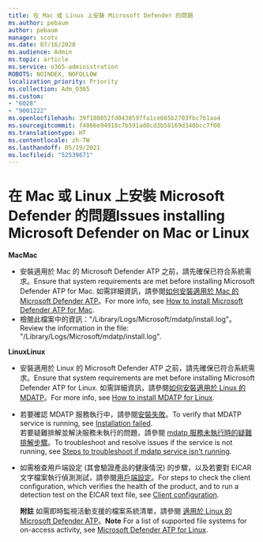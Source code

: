 ```yaml
---
title: 在 Mac 或 Linux 上安裝 Microsoft Defender 的問題
ms.author: pebaum
author: pebaum
manager: scotv
ms.date: 07/16/2020
ms.audience: Admin
ms.topic: article
ms.service: o365-administration
ROBOTS: NOINDEX, NOFOLLOW
localization_priority: Priority
ms.collection: Adm_O365
ms.custom:
- "6028"
- "9001222"
ms.openlocfilehash: 39f180852fd0438597fa1ce665b2703fbc7b1aa4
ms.sourcegitcommit: f4866e94918c7b591ad0cd3b58169d340bcc7f00
ms.translationtype: HT
ms.contentlocale: zh-TW
ms.lasthandoff: 05/19/2021
ms.locfileid: "52539671"
---
```

# <a name="issues-installing-microsoft-defender-on-mac-or-linux"></a><span data-ttu-id="68573-102">在 Mac 或 Linux 上安裝 Microsoft Defender 的問題</span><span class="sxs-lookup"><span data-stu-id="68573-102">Issues installing Microsoft Defender on Mac or Linux</span></span>

<span data-ttu-id="68573-103">**Mac**</span><span class="sxs-lookup"><span data-stu-id="68573-103">**Mac**</span></span>

- <span data-ttu-id="68573-104">安裝適用於 Mac 的 Microsoft Defender ATP 之前，請先確保已符合系統需求。</span><span class="sxs-lookup"><span data-stu-id="68573-104">Ensure that system requirements are met before installing Microsoft Defender ATP for Mac.</span></span> <span data-ttu-id="68573-105">如需詳細資訊，請參閱[如何安裝適用於 Mac 的 Microsoft Defender ATP](/windows/security/threat-protection/microsoft-defender-atp/microsoft-defender-atp-mac#how-to-install-microsoft-defender-atp-for-mac)。</span><span class="sxs-lookup"><span data-stu-id="68573-105">For more info, see [How to install Microsoft Defender ATP for Mac](/windows/security/threat-protection/microsoft-defender-atp/microsoft-defender-atp-mac#how-to-install-microsoft-defender-atp-for-mac).</span></span>  
- <span data-ttu-id="68573-106">檢閱此檔案中的資訊："/Library/Logs/Microsoft/mdatp/install.log"。</span><span class="sxs-lookup"><span data-stu-id="68573-106">Review the information in the file: "/Library/Logs/Microsoft/mdatp/install.log".</span></span>

<span data-ttu-id="68573-107">**Linux**</span><span class="sxs-lookup"><span data-stu-id="68573-107">**Linux**</span></span>

- <span data-ttu-id="68573-108">安裝適用於 Linux 的 Microsoft Defender ATP 之前，請先確保已符合系統需求。</span><span class="sxs-lookup"><span data-stu-id="68573-108">Ensure that system requirements are met before installing Microsoft Defender ATP for Linux.</span></span> <span data-ttu-id="68573-109">如需詳細資訊，請參閱[如何安裝適用於 Linux 的 MDATP](/windows/security/threat-protection/microsoft-defender-atp/microsoft-defender-atp-linux#system-requirements)。</span><span class="sxs-lookup"><span data-stu-id="68573-109">For more info, see [How to install MDATP for Linux](/windows/security/threat-protection/microsoft-defender-atp/microsoft-defender-atp-linux#system-requirements).</span></span> 
- <span data-ttu-id="68573-110">若要確認 MDATP 服務執行中，請參閱[安裝失敗](/windows/security/threat-protection/microsoft-defender-atp/linux-support-install#installation-failed)。</span><span class="sxs-lookup"><span data-stu-id="68573-110">To verify that MDATP service is running, see [Installation failed](/windows/security/threat-protection/microsoft-defender-atp/linux-support-install#installation-failed).</span></span>  
    <span data-ttu-id="68573-111">若要疑難排解並解決服務未執行的問題，請參閱 [mdatp 服務未執行時的疑難排解步驟](/windows/security/threat-protection/microsoft-defender-atp/linux-support-install#steps-to-troubleshoot-if-mdatp-service-isnt-running)。</span><span class="sxs-lookup"><span data-stu-id="68573-111">To troubleshoot and resolve issues if the service is not running, see [Steps to troubleshoot if mdatp service isn't running](/windows/security/threat-protection/microsoft-defender-atp/linux-support-install#steps-to-troubleshoot-if-mdatp-service-isnt-running).</span></span>
- <span data-ttu-id="68573-112">如需檢查用戶端設定 (其會驗證產品的健康情況) 的步驟，以及若要對 EICAR 文字檔案執行偵測測試，請參閱[用戶端設定](/windows/security/threat-protection/microsoft-defender-atp/linux-install-manually#client-configuration)。</span><span class="sxs-lookup"><span data-stu-id="68573-112">For steps to check the client configuration, which verifies the health of the product, and to run a detection test on the EICAR text file, see [Client configuration](/windows/security/threat-protection/microsoft-defender-atp/linux-install-manually#client-configuration).</span></span>  

    <span data-ttu-id="68573-113">**附註** 如需即時監視活動支援的檔案系統清單，請參閱 [適用於 Linux 的 Microsoft Defender ATP](/windows/security/threat-protection/microsoft-defender-atp/microsoft-defender-atp-linux#system-requirements)。</span><span class="sxs-lookup"><span data-stu-id="68573-113">**Note** For a list of supported file systems for on-access activity, see [Microsoft Defender ATP for Linux](/windows/security/threat-protection/microsoft-defender-atp/microsoft-defender-atp-linux#system-requirements).</span></span>
